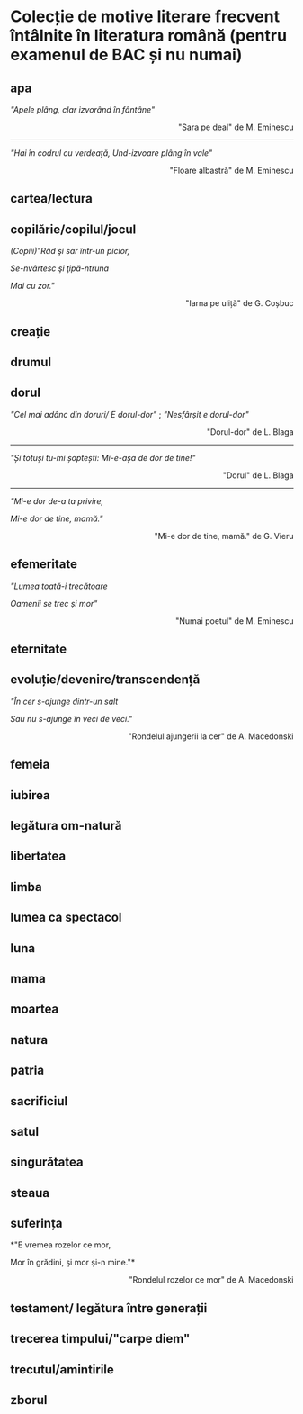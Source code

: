 # Colecție de motive literare frecvent întâlnite în literatura română (pentru examenul de BAC și nu numai)

## apa
*"Apele plâng, clar izvorând în fântâne"*
<div align="right"> "Sara pe deal" de M. Eminescu </div>

---

*"Hai în codrul cu verdeață,*
*Und-izvoare plâng în vale"*
<div align="right"> "Floare albastră" de M. Eminescu </div>

## cartea/lectura
## copilărie/copilul/jocul
*(Copiii)"Râd şi sar într-un picior,*

*Se-nvârtesc şi ţipă-ntruna*

*Mai cu zor."*	
<div align="right"> "Iarna pe uliță" de G. Coșbuc </div>

## creație
## drumul
## dorul
*"Cel mai adânc din doruri/ E dorul-dor"* ; 
*"Nesfârșit e dorul-dor"*	
<div align="right"> "Dorul-dor" de L. Blaga </div>

---

*"Și totuși tu-mi șoptești: Mi-e-așa de dor de tine!"*	
<div align="right"> "Dorul" de L. Blaga </div>


----

*"Mi-e dor de-a ta privire,*

*Mi-e dor de tine, mamă."*	
<div align="right"> "Mi-e dor de tine, mamă." de G. Vieru </div>


## efemeritate
*"Lumea toată-i trecătoare*

*Oamenii se trec și mor"* 
<div align="right"> "Numai poetul" de M. Eminescu </div>
  
## eternitate
## evoluție/devenire/transcendență
*"În cer s-ajunge dintr-un salt*

*Sau nu s-ajunge în veci de veci."* 
<div align="right"> "Rondelul ajungerii la cer" de A. Macedonski  </div>
  
## femeia
## iubirea
## legătura om-natură
## libertatea
## limba
## lumea ca spectacol
## luna
## mama
## moartea
## natura
## patria
## sacrificiul
## satul
## singurătatea
## steaua
## suferința
*"E vremea rozelor ce mor,

Mor în grădini, şi mor şi-n mine."*	
<div align="right"> "Rondelul rozelor ce mor" de A. Macedonski </div>

## testament/ legătura între generații
## trecerea timpului/"carpe diem"
## trecutul/amintirile
## zborul 
